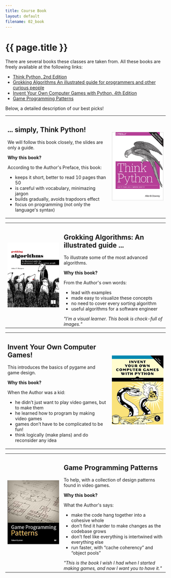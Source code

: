 ```yaml
---
title: Course Book
layout: default
filename: 02_book
--- 
```


<h1>{{ page.title }}</h1>

There are several books these classes are taken from. All these books are freely available at the following links:
<!-- under a Creative Commons license at his website -->
<ul>
   <li><a href="https://greenteapress.com/wp/think-python-2e/">Think Python, 2nd Edition</a></li>
   <li><a href="https://www.manning.com/books/grokking-algorithms">Grokking Algorithms  
An illustrated guide for programmers and other curious people</a></li>
   <li><a href="https://inventwithpython.com/invent4thed/">Invent Your Own Computer Games with Python, 4th Edition
</a></li>
   <li><a href="https://gameprogrammingpatterns.com/contents.html">Game Programming Patterns</a></li>
</ul>

Below, a detailed description of our best picks!

<style>
td, th {
   border: none!important;
}
</style>

<table>
   <colgroup>
      <col width="65%"/>
      <col width="35%"/>
   </colgroup>
   <tr>
      <td>
         <div>
            <h2>... simply, Think Python!</h2>
            <p>We will follow this book closely, the slides are only a guide.</p>
            <p><strong>Why this book?</strong></p>
            <p>According to the Author's Preface, this book:</p>
            <ul>
               <li>keeps it short, better to read 10 pages than 50</li>
               <li>is careful with vocabulary, minimazing jargon</li>
               <li>builds gradually, avoids trapdoors effect</li>
               <li>focus on programming (not only the language's syntax)</li>
            </ul>
         </div>
      </td>
      <td>
         <p align="center"><a href="https://greenteapress.com/wp/think-python-2e/"><img width="750" src="lectures/slides/img/think-python.jpg"></a></p>
      </td>
   </tr>
</table>
<table>
   <colgroup>
      <col width="35%"/>
      <col width="65%"/>
   </colgroup>
   <tr>
      <td>
         <p align="center"><a href="https://www.manning.com/books/grokking-algorithms"><img width="750" src="lectures/slides/img/grokking-algorithms.jpg"></a></p>
      </td>
      <td>
         <div>
            <h2>Grokking Algorithms: An illustrated guide ...</h2>
            <p>To illustrate some of the most advanced algorithms.</p>
            <p><strong>Why this book?</strong></p>
            <p>From the Author's own words:</p>
            <ul>
               <li>lead with examples</li>
               <li>made easy to visualize these concepts</li>
               <li>no need to cover every sorting algorithm</li>
               <li>useful algorithms for a software engineer</li>
            </ul>
            <em>"I’m a visual learner. This book is chock-full of images."</em>
         </div>
      </td>
   </tr>
</table>
<table>
   <colgroup>
      <col width="65%"/>
      <col width="35%"/>
   </colgroup>
   <tr>
      <td>
         <div>
            <h2>Invent Your Own Computer Games!</h2>
            <p>This introduces the basics of pygame and game design.</p>
            <p><strong>Why this book?</strong></p>
            <p>When the Author was a kid:</p>
            <ul>
               <li>he didn’t just want to play video games, but to make them</li>
               <li>he learned how to program by making video games</li>
               <li>games don’t have to be complicated to be fun!</li>
               <li>think logically (make plans) and do reconsider any idea</li>
            </ul>
         </div>
      </td>
      <td>
         <p align="center"><a href="https://inventwithpython.com/invent4thed/"><img width="750" src="lectures/slides/img/invent.png"></a></p>
      </td>
   </tr>
</table>
<table>
   <colgroup>
      <col width="35%"/>
      <col width="65%"/>
   </colgroup>
   <tr>
      <td>
         <p align="center"><a href="https://gameprogrammingpatterns.com/contents.html"><img width="750" src="lectures/slides/img/videogames-patterns.jpg"></a></p>
      </td>
      <td>
         <div>
            <h2>Game Programming Patterns</h2>
            <p>To help, with a collection of design patterns found in video games.</p>
            <p><strong>Why this book?</strong></p>
            <p>What the Author's says:</p>
            <ul>
               <li>make the code hang together into a cohesive whole</li>
               <li>don't find it harder to make changes as the codebase grows</li>
               <li>don't feel like everything is intertwined with everything else</li>
               <li>run faster, with “cache coherency” and “object pools”</li>
            </ul>
            <em>"This is the book I wish I had when I started making games, and now I want you to have it."</em>
         </div>
      </td>
   </tr>
</table>